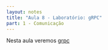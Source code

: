 ```yaml
---
layout: notes
title: "Aula 8 - Laboratório: gRPC"
part: 1 - Comunicação
---
```


Nesta aula veremos [grpc](https://lasarojc.github.io/ds_notes/basics/grpc.html)
